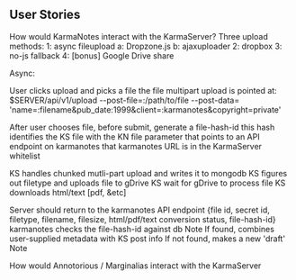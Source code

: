 
User Stories
------------
How would KarmaNotes interact with the KarmaServer?
Three upload methods:
1: async fileupload
   a: Dropzone.js
   b: ajaxuploader
2: dropbox
3: no-js fallback
4: [bonus] Google Drive share

Async:

User clicks upload and picks a file
the file multipart upload is pointed at:
$SERVER/api/v1/upload
    --post-file=:/path/to/file
    --post-data= 'name=:filename&pub_date:1999&client=:karmanotes&copyright=private'

After user chooses file, before submit, generate a file-hash-id
this hash identifies the KS file with the KN file
parameter that points to an API endpoint on karmanotes
that karmanotes URL is in the KarmaServer whitelist

KS handles chunked mutli-part upload and writes it to mongodb
KS figures out filetype and uploads file to gDrive
KS wait for gDrive to process file
KS downloads html/text [pdf, &etc]

Server should return to the karmanotes API endpoint
    {file id, secret id, filetype, filename, filesize, 
        html/pdf/text conversion status, file-hash-id}
karmanotes checks the file-hash-id against db Note
If found, combines user-supplied metadata with KS post info
If not found, makes a new 'draft' Note




How would Annotorious / Marginalias interact with the KarmaServer
